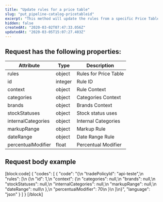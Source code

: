 ```yaml
---
title: "Update rules for a price table"
slug: "put_pipeline-catalog-pricetableid"
excerpt: "This method will update the rules from a specific Price Table. It will delete all the rules from the requested Price Table and create new rules based on the content of the request"
hidden: false
createdAt: "2020-03-02T07:47:33.056Z"
updatedAt: "2020-03-05T15:07:27.403Z"
---
```

## Request has the following properties:
| Attribute          | Type    | Description           |
| ------------------ | ------- | --------------------- |
| rules              | object  | Rules for Price Table |
| id                 | integer | Rule ID               |
| context            | object  | Rule Context          |
| categories         | object  | Categories Context    |
| brands             | object  | Brands Context        |
| stockStatuses      | object  | Stock status uses     |
| internalCategories | object  | Internal Categories   |
| markupRange        | object  | Markup Rule           |
| dateRange          | object  | Date Range Rule       |
| percentualModifier | float   | Percentual Modifier   |

## Request body example
[block:code]
{
  "codes": [
    {
      "code": "{\n    \"tradePolicyId\": \"api-teste\",\n    \"rules\": [\n        {\n            \"id\": 1,\n            \"context\": {\n                \"categories\": null,\n                \"brands\": null,\n                \"stockStatuses\": null,\n                \"internalCategories\": null,\n                \"markupRange\": null,\n                \"dateRange\": null\n            },\n            \"percentualModifier\": 70\n        }\n    ]\n}",
      "language": "json"
    }
  ]
}
[/block]